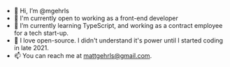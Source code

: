 - 👋 Hi, I’m @mgehrls
- 👀 I'm currently open to working as a front-end developer
- 🌱 I’m currently learning TypeScript, and working as a contract employee for a tech start-up.
- 💞️ I love open-source. I didn't understand it's power until I started coding in late 2021.
- 📫 You can reach me at mattgehrls@gmail.com.

